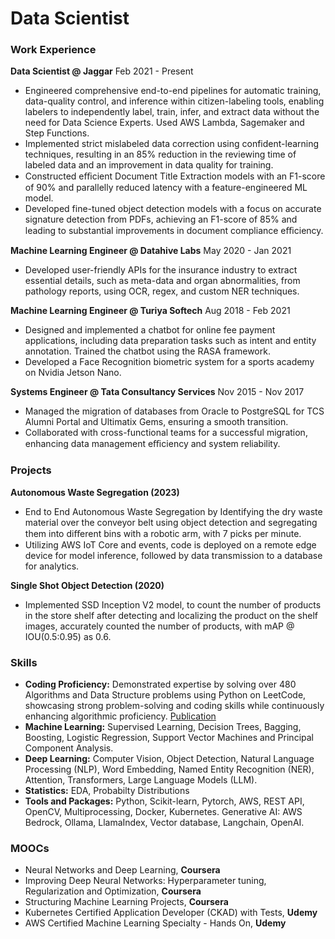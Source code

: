 # Data Scientist

### Work Experience
**Data Scientist @ Jaggar** Feb 2021 - Present
- Engineered comprehensive end-to-end pipelines for automatic training, data-quality control, and inference within citizen-labeling tools, enabling labelers to independently label, train, infer, and extract data without the need for Data Science Experts. Used AWS Lambda, Sagemaker and Step Functions.
- Implemented strict mislabeled data correction using confident-learning techniques, resulting in an 85% reduction in the reviewing time of labeled data and an improvement in data quality for training.
- Constructed eﬃcient Document Title Extraction models with an F1-score of 90% and parallelly reduced latency with a feature-engineered ML model.
- Developed fine-tuned object detection models with a focus on accurate signature detection from PDFs, achieving an F1-score of 85% and leading to substantial improvements in document compliance eﬃciency.
  
**Machine Learning Engineer @ Datahive Labs** May 2020 - Jan 2021
- Developed user-friendly APIs for the insurance industry to extract essential details, such as meta-data and organ abnormalities, from pathology reports, using OCR, regex, and custom NER techniques.
  
**Machine Learning Engineer @ Turiya Softech** Aug 2018 - Feb 2021
- Designed and implemented a chatbot for online fee payment applications, including data preparation tasks such as intent and entity annotation. Trained the chatbot using the RASA framework.
- Developed a Face Recognition biometric system for a sports academy on Nvidia Jetson Nano.
  
**Systems Engineer @ Tata Consultancy Services** Nov 2015 - Nov 2017
- Managed the migration of databases from Oracle to PostgreSQL for TCS Alumni Portal and Ultimatix Gems, ensuring a smooth transition.
- Collaborated with cross-functional teams for a successful migration, enhancing data management eﬃciency and system reliability.
  
### Projects
**Autonomous Waste Segregation (2023)**
- End to End Autonomous Waste Segregation by Identifying the dry waste material over the conveyor belt using object detection and segregating them into diﬀerent bins with a robotic arm, with 7 picks per minute.
- Utilizing AWS IoT Core and events, code is deployed on a remote edge device for model inference, followed by data transmission to a database for analytics.
  
**Single Shot Object Detection (2020)**
- Implemented SSD Inception V2 model, to count the number of products in the store shelf after detecting and localizing the product on the shelf images, accurately counted the number of products, with mAP @ IOU(0.5:0.95) as 0.6.

### Skills
- **Coding Proficiency:** Demonstrated expertise by solving over 480 Algorithms and Data Structure problems using Python on LeetCode, showcasing strong problem-solving and coding skills while continuously enhancing algorithmic proficiency.
  [Publication](https://leetcode.com/gv_1010/)
- **Machine Learning:** Supervised Learning, Decision Trees, Bagging, Boosting, Logistic Regression, Support Vector Machines and Principal Component Analysis.
- **Deep Learning:** Computer Vision, Object Detection, Natural Language Processing (NLP), Word Embedding, Named Entity Recognition (NER), Attention, Transformers, Large Language Models (LLM).
- **Statistics:** EDA, Probabilty Distributions
- **Tools and Packages:** Python, Scikit-learn, Pytorch, AWS, REST API, OpenCV, Multiprocessing, Docker, Kubernetes. Generative AI: AWS Bedrock, Ollama, LlamaIndex, Vector database, Langchain, OpenAI.

### MOOCs
- Neural Networks and Deep Learning, **Coursera**
- Improving Deep Neural Networks: Hyperparameter tuning, Regularization and Optimization, **Coursera**
- Structuring Machine Learning Projects, **Coursera**
- Kubernetes Certified Application Developer (CKAD) with Tests, **Udemy**
- AWS Certified Machine Learning Specialty - Hands On, **Udemy**

